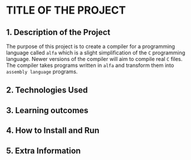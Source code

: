 # TITLE OF THE PROJECT 

## 1. Description of the Project

[//]: # "What was the purpose of the project?" 
The purpose of this project is to create a compiler for a programming language called `alfa` which is a slight simplification of the `C` programming language. Newer versions of the compiler will aim to compile real `C` files. The compiler takes programs written in `alfa` and transform them into `assembly language` programs. 

[//]: # "What your application does?" 


[//]: # "What problem does it solve" 


[//]: # "What was your motivation?" 


[//]: # "Why did you build this project?" 



## 2. Technologies Used

[//]: # "What technologies were used?" 


[//]: # "Why you used the technologies you used?" 


[//]: # "Some of the challenges you faced and features you hope to implement in the future." 





## 3. Learning outcomes

[//]: # "What did you learn?" 



## 4. How to Install and Run



## 5. Extra Information


